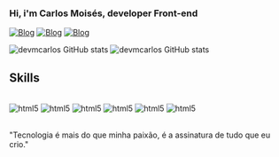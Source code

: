 ### Hi, i'm Carlos Moisés, developer Front-end

[![Blog](https://img.shields.io/badge/Instagram-E4405F?style=for-the-badge&logo=instagram&logoColor=white)](https://www.instagram.com/mcarlos.a/)
[![Blog](https://img.shields.io/badge/WhatsApp-25D366?style=for-the-badge&logo=whatsapp&logoColor=white)](https://wa.me/89999792808)
[![Blog](https://img.shields.io/badge/YouTube-FF0000?style=for-the-badge&logo=youtube&logoColor=white)](https://www.youtube.com/@carlosmoises276)

![devmcarlos GitHub stats](https://github-readme-stats.vercel.app/api?username=devmcarlos&theme=onedark)
![devmcarlos GitHub stats](https://github-readme-stats.vercel.app/api/top-langs/?username=devmcarlos&theme=blue-green)

## Skills

<div style="display: inline_block"><br>
    <img aling="center" alt="html5"src="https://img.shields.io/badge/HTML5-E34F26?style=for-the-badge&logo=html5&logoColor=white"/>
    <img aling="center" alt="html5"src="https://img.shields.io/badge/CSS3-1572B6?style=for-the-badge&logo=css3&logoColor=white"/>
    <img aling="center" alt="html5"src="https://img.shields.io/badge/Bootstrap-563D7C?style=for-the-badge&logo=bootstrap&logoColor=white"/>
    <img aling="center" alt="html5"src="https://img.shields.io/badge/JavaScript-F7DF1E?style=for-the-badge&logo=javascript&logoColor=black"/>
    <img aling="center" alt="html5"src="https://img.shields.io/badge/Java-ED8B00?style=for-the-badge&logo=openjdk&logoColor=whitek"/>
    <img aling="center" alt="html5"src="https://img.shields.io/badge/Python-14354C?style=for-the-badge&logo=python&logoColor=white"/>

</div>
<br>
<p> "Tecnologia é mais do que minha paixão, é a assinatura de tudo que eu crio."


<!--
**devmcarlos/devmcarlos** is a ✨ _special_ ✨ repository because its `README.md` (this file) appears on your GitHub profile.

Here are some ideas to get you started:

- 🔭 I’m currently working on ...
- 🌱 I’m currently learning ...
- 👯 I’m looking to collaborate on ...
- 🤔 I’m looking for help with ...
- 💬 Ask me about ...
- 📫 How to reach me: ...
- 😄 Pronouns: ...
- ⚡ Fun fact: ...
-->
